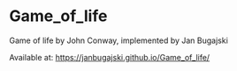 # Game_of_life
Game of life by John Conway, implemented by Jan Bugajski

Available at:
https://janbugajski.github.io/Game_of_life/
